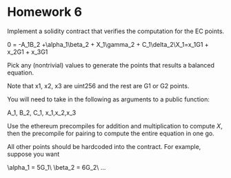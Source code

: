 # Homework 6

Implement a solidity contract that verifies the computation for the EC points.



0 = -A_1B_2 +\alpha_1\beta_2 + X_1\gamma_2 + C_1\delta_2\\X_1=x_1G1 + x_2G1 + x_3G1


Pick any (nontrivial) values to generate the points that results a balanced equation.

Note that x1, x2, x3 are uint256 and the rest are G1 or G2 points.

You will need to take in the following as arguments to a public function:


A_1, B_2, C_1, x_1,x_2,x_3



Use the ethereum precompiles for addition and multiplication to compute $X$, then the precompile for pairing to compute the entire equation in one go.

All other points should be hardcoded into the contract. For example, suppose you want

\alpha_1 = 5G_1\\
\beta_2 = 6G_2\\
...

